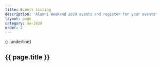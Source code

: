 ```yaml
---
title: Events listing
description: 'Alumni Weekend 2020 events and register for your events'
layout: page
category: aw-2020
order: 2
---
```

{: .underline}
## {{ page.title }}
